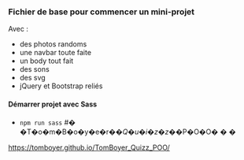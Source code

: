 ### Fichier de base pour commencer un mini-projet 

Avec : 
* des photos randoms
* une navbar toute faite
* un body tout fait
* des sons
* des svg
* jQuery et Bootstrap reliés

#### Démarrer projet avec Sass 
* `npm run sass`
#� �T�o�m�B�o�y�e�r�_�Q�u�i�z�z�_�P�O�O�
�
�

https://tomboyer.github.io/TomBoyer_Quizz_POO/
